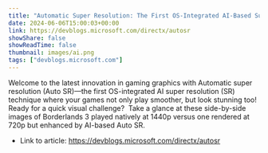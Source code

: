 ```yaml
---
title: "Automatic Super Resolution: The First OS-Integrated AI-Based Super Resolution for Gaming"
date: 2024-06-06T15:00:03+00:00
link: https://devblogs.microsoft.com/directx/autosr
showShare: false
showReadTime: false
thumbnail: images/ai.png
tags: ["devblogs.microsoft.com"]
---
```

Welcome to the latest innovation in gaming graphics with Automatic super resolution (Auto SR)—the first OS-integrated AI super resolution (SR) technique where your games not only play smoother, but look stunning too! Ready for a quick visual challenge?  Take a glance at these side-by-side images of Borderlands 3 played natively at 1440p versus one rendered at 720p but enhanced by AI-based Auto SR.

- Link to article: https://devblogs.microsoft.com/directx/autosr